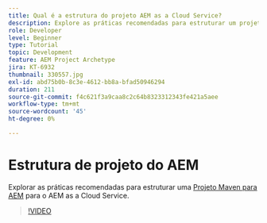 ```yaml
---
title: Qual é a estrutura do projeto AEM as a Cloud Service?
description: Explore as práticas recomendadas para estruturar um projeto Maven para o AEM as a Cloud Service.
role: Developer
level: Beginner
type: Tutorial
topic: Development
feature: AEM Project Archetype
jira: KT-6932
thumbnail: 330557.jpg
exl-id: abd75b0b-8c3e-4612-bb8a-bfad50946294
duration: 211
source-git-commit: f4c621f3a9caa8c2c64b8323312343fe421a5aee
workflow-type: tm+mt
source-wordcount: '45'
ht-degree: 0%

---
```


# Estrutura de projeto do AEM

Explorar as práticas recomendadas para estruturar uma [Projeto Maven para AEM](https://experienceleague.adobe.com/docs/experience-manager-cloud-service/implementing/developing/aem-project-content-package-structure.html#developing) para o AEM as a Cloud Service.

>[!VIDEO](https://video.tv.adobe.com/v/330557?quality=12&learn=on)
